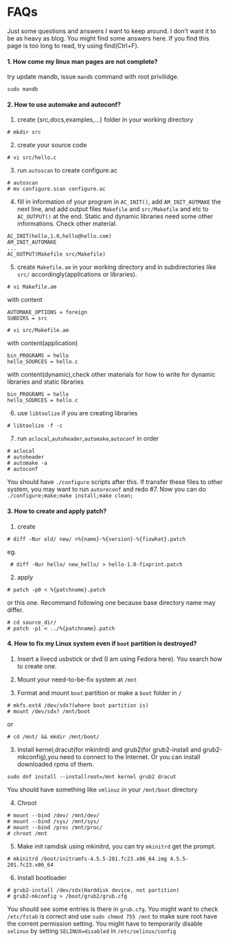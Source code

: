 # FAQs
Just some questions and answers I want to keep around. I don't want it to be as heavy as blog. You might find some answers here. If you find this page is too long to read, try using find(Ctrl+F).

#### 1. How come my linux man pages are not complete?

try update mandb, issue `mandb` command with root privilidge.

`sudo mandb`

#### 2. How to use automake and autoconf?
1. create {src,docs,examples,...} folder in your working directory

 `# mkdir src`

2. create your source code

 `# vi src/hello.c`

3. run `autoscan` to create configure.ac
 ```
 # autoscan
 # mv configure.scan configure.ac
 ```
4. fill in information of your program in `AC_INIT()`, add `AM_INIT_AUTMAKE` the next line, and add output files `Makefile` and `src/Makefile` and etc to `AC_OUTPUT()` at the end. Static and dynamic libraries need some other informations. Check other material.
 ```
 AC_INIT(hello,1.0,hello@hello.com)
 AM_INIT_AUTOMAKE
 ...
 AC_OUTPUT(Makefile src/Makefile)
 ```
5. create `Makefile.am` in your working directory and in subdirectories like `src/` accordingly(applications or libraries).

 `# vi Makefile.am`

 with content
 ```
 AUTOMAKE_OPTIONS = foreign
 SUBDIRS = src
 ```
 `# vi src/Makefile.am`

 with content(application)
 ```
 bin_PROGRAMS = hello
 hello_SOURCES = hello.c
 ```
 with content(dynamic),check other materials for how to write for dynamic libraries and static libraries
 ```
 bin_PROGRAMS = hello
 hello_SOURCES = hello.c
 ```
6. use `libtoolize` if you are creating libraries

 `# libtoolize -f -c`

7. run `aclocal`,`autoheader`,`automake`,`autoconf` in order
 ```
 # aclocal
 # autoheader
 # automake -a
 # autoconf
 ```
You should have `./configure` scripts after this. If transfer these files to other system, you may want to run `autoreconf` and redo #7. Now you can do `./configure;make;make install;make clean;`

#### 3. How to create and apply patch?

 1. create
 
  `# diff -Nur old/ new/ >%{name}-%{version}-%{fixwhat}.patch`

  eg.

  ` # diff -Nur hello/ new_hello/ > hello-1.0-fixprint.patch`
  
 2. apply 
 
  `# patch -p0 < %{patchname}.patch`

  or this one. Recommand following one because base directory name may differ.
  ```
  # cd source_dir/
  # patch -p1 < ../%{patchname}.patch
  ```
  
#### 4. How to fix my Linux system even if `boot` partition is destroyed?

 1. Insert a livecd usbstick or dvd (I am using Fedora here). You search how to create one.

 2. Mount your need-to-be-fix system at `/mnt`

 3. Format and mount `boot` partition or make a `boot` folder in `/`
 ```
 # mkfs.ext4 /dev/sdx?(where boot partition is)
 # mount /dev/sdx? /mnt/boot
 ```
 or
 
 `# cd /mnt/ && mkdir /mnt/boot/`
 
 3. Install kernel,dracut(for mkinitrd) and grub2(for grub2-install and grub2-mkconfig),you need to connect to the Internet. Or you can install downloaded rpms of them.
 
 `sudo dnf install --installroot=/mnt kernel grub2 dracut`

 You should have something like `vmlinuz` in your `/mnt/boot` directory
 
 4. Chroot
 ```
 # mount --bind /dev/ /mnt/dev/
 # mount --bind /sys/ /mnt/sys/
 # mount --bind /proc /mnt/proc/
 # chroot /mnt
 ```
 5. Make init ramdisk using mkinitrd, you can try `mkinitrd` get the prompt.
 
 `# mkinitrd /boot/initramfs-4.5.5-201.fc23.x86_64.img 4.5.5-201.fc23.x86_64`

 6. Install bootloader
 ```
 # grub2-install /dev/sdx(Harddisk device, not partition)
 # grub2-mkconfig > /boot/grub2/grub.cfg
 ```
 You should see some entries is there in `grub.cfg`. You might want to check `/etc/fstab` is correct and use `sudo chmod 755 /mnt` to make sure root have the corrent permission setting. You might have to temporarily disable `selinux` by setting `SELINUX=disabled` in `/etc/selinux/config`
 
